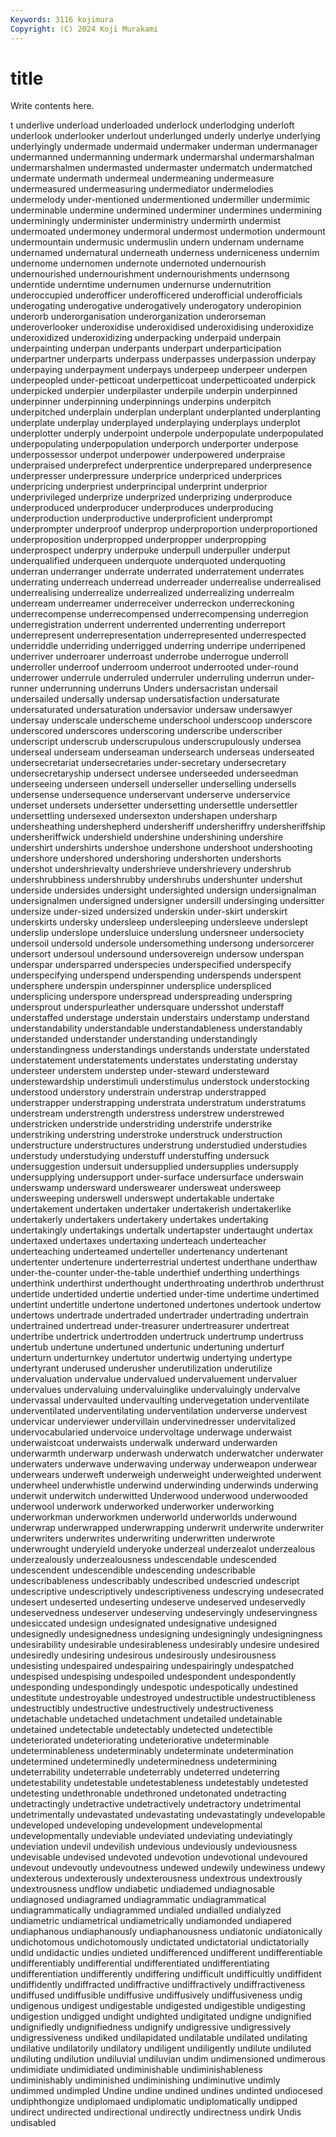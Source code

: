 ```yaml
---
Keywords: 3116 kojimura
Copyright: (C) 2024 Koji Murakami
---
```


# title

Write contents here.



t underlive underload underloaded underlock underlodging underloft
underlook underlooker underlout underlunged underly underlye underlying underlyingly undermade undermaid
undermaker underman undermanager undermanned undermanning undermark undermarshal undermarshalman undermarshalmen undermasted
undermaster undermatch undermatched undermate undermath undermeal undermeaning undermeasure undermeasured undermeasuring
undermediator undermelodies undermelody under-mentioned undermentioned undermiller undermimic underminable undermine undermined
underminer undermines undermining underminingly underminister underministry undermirth undermist undermoated undermoney
undermoral undermost undermotion undermount undermountain undermusic undermuslin undern undernam undername
undernamed undernatural underneath underness underniceness undernim undernome undernomen undernote undernoted
undernourish undernourished undernourishment undernourishments undernsong underntide underntime undernumen undernurse undernutrition
underoccupied underofficer underofficered underofficial underofficials underogating underogative underogatively underogatory underopinion
underorb underorganisation underorganization underorseman underoverlooker underoxidise underoxidised underoxidising underoxidize underoxidized
underoxidizing underpacking underpaid underpain underpainting underpan underpants underpart underparticipation underpartner
underparts underpass underpasses underpassion underpay underpaying underpayment underpays underpeep underpeer
underpen underpeopled under-petticoat underpetticoat underpetticoated underpick underpicked underpier underpilaster underpile
underpin underpinned underpinner underpinning underpinnings underpins underpitch underpitched underplain underplan
underplant underplanted underplanting underplate underplay underplayed underplaying underplays underplot underplotter
underply underpoint underpole underpopulate underpopulated underpopulating underpopulation underporch underporter underpose
underpossessor underpot underpower underpowered underpraise underpraised underprefect underprentice underprepared underpresence
underpresser underpressure underprice underpriced underprices underpricing underpriest underprincipal underprint underprior
underprivileged underprize underprized underprizing underproduce underproduced underproducer underproduces underproducing underproduction
underproductive underproficient underprompt underprompter underproof underprop underproportion underproportioned underproposition underpropped
underpropper underpropping underprospect underpry underpuke underpull underpuller underput underqualified underqueen
underquote underquoted underquoting underran underranger underrate underrated underratement underrates underrating
underreach underread underreader underrealise underrealised underrealising underrealize underrealized underrealizing underrealm
underream underreamer underreceiver underreckon underreckoning underrecompense underrecompensed underrecompensing underregion underregistration
underrent underrented underrenting underreport underrepresent underrepresentation underrepresented underrespected underriddle underriding
underrigged underring underripe underripened underriver underroarer underroast underrobe underrogue underroll
underroller underroof underroom underroot underrooted under-round underrower underrule underruled underruler
underruling underrun under-runner underrunning underruns Unders undersacristan undersail undersailed undersally
undersap undersatisfaction undersaturate undersaturated undersaturation undersavior undersaw undersawyer undersay underscale
underscheme underschool underscoop underscore underscored underscores underscoring underscribe underscriber underscript
underscrub underscrupulous underscrupulously undersea underseal underseam underseaman undersearch underseas underseated
undersecretariat undersecretaries under-secretary undersecretary undersecretaryship undersect undersee underseeded underseedman underseeing
underseen undersell underseller underselling undersells undersense undersequence underservant underserve underservice
underset undersets undersetter undersetting undersettle undersettler undersettling undersexed undersexton undershapen
undersharp undersheathing undershepherd undersheriff undersheriffry undersheriffship undersheriffwick undershield undershine undershining
undershire undershirt undershirts undershoe undershone undershoot undershooting undershore undershored undershoring
undershorten undershorts undershot undershrievalty undershrieve undershrievery undershrub undershrubbiness undershrubby undershrubs
undershunter undershut underside undersides undersight undersighted undersign undersignalman undersignalmen undersigned
undersigner undersill undersinging undersitter undersize under-sized undersized underskin under-skirt underskirt
underskirts undersky undersleep undersleeping undersleeve underslept underslip underslope undersluice underslung
undersneer undersociety undersoil undersold undersole undersomething undersong undersorcerer undersort undersoul
undersound undersovereign undersow underspan underspar undersparred underspecies underspecified underspecify underspecifying
underspend underspending underspends underspent undersphere underspin underspinner undersplice underspliced undersplicing
underspore underspread underspreading underspring undersprout underspurleather undersquare undersshot understaff understaffed
understage understain understairs understamp understand understandability understandable understandableness understandably understanded
understander understanding understandingly understandingness understandings understands understate understated understatement understatements
understates understating understay understeer understem understep under-steward understeward understewardship understimuli
understimulus understock understocking understood understory understrain understrap understrapped understrapper understrapping
understrata understratum understratums understream understrength understress understrew understrewed understricken understride
understriding understrife understrike understriking understring understroke understruck understruction understructure understructures
understrung understudied understudies understudy understudying understuff understuffing undersuck undersuggestion undersuit
undersupplied undersupplies undersupply undersupplying undersupport under-surface undersurface underswain underswamp undersward
underswearer undersweat undersweep undersweeping underswell underswept undertakable undertake undertakement undertaken
undertaker undertakerish undertakerlike undertakerly undertakers undertakery undertakes undertaking undertakingly undertakings
undertalk undertapster undertaught undertax undertaxed undertaxes undertaxing underteach underteacher underteaching
underteamed underteller undertenancy undertenant undertenter undertenure underterrestrial undertest underthane underthaw
under-the-counter under-the-table underthief underthing underthings underthink underthirst underthought underthroating underthrob
underthrust undertide undertided undertie undertied under-time undertime undertimed undertint undertitle
undertone undertoned undertones undertook undertow undertows undertrade undertraded undertrader undertrading
undertrain undertrained undertread under-treasurer undertreasurer undertreat undertribe undertrick undertrodden undertruck
undertrump undertruss undertub undertune undertuned undertunic undertuning underturf underturn underturnkey
undertutor undertwig undertying undertype undertyrant underused underusher underutilization underutilize undervaluation
undervalue undervalued undervaluement undervaluer undervalues undervaluing undervaluinglike undervaluingly undervalve undervassal
undervaulted undervaulting undervegetation underventilate underventilated underventilating underventilation underverse undervest undervicar
underviewer undervillain undervinedresser undervitalized undervocabularied undervoice undervoltage underwage underwaist underwaistcoat
underwaists underwalk underward underwarden underwarmth underwarp underwash underwatch underwatcher underwater
underwaters underwave underwaving underway underweapon underwear underwears underweft underweigh underweight
underweighted underwent underwheel underwhistle underwind underwinding underwinds underwing underwit underwitch
underwitted Underwood underwood underwooded underwool underwork underworked underworker underworking underworkman
underworkmen underworld underworlds underwound underwrap underwrapped underwrapping underwrit underwrite underwriter
underwriters underwrites underwriting underwritten underwrote underwrought underyield underyoke underzeal underzealot
underzealous underzealously underzealousness undescendable undescended undescendent undescendible undescending undescribable undescribableness
undescribably undescribed undescried undescript undescriptive undescriptively undescriptiveness undescrying undesecrated undesert
undeserted undeserting undeserve undeserved undeservedly undeservedness undeserver undeserving undeservingly undeservingness
undesiccated undesign undesignated undesignative undesigned undesignedly undesignedness undesigning undesigningly undesigningness
undesirability undesirable undesirableness undesirably undesire undesired undesiredly undesiring undesirous undesirously
undesirousness undesisting undespaired undespairing undespairingly undespatched undespised undespising undespoiled undespondent
undespondently undesponding undespondingly undespotic undespotically undestined undestitute undestroyable undestroyed undestructible
undestructibleness undestructibly undestructive undestructively undestructiveness undetachable undetached undetachment undetailed undetainable
undetained undetectable undetectably undetected undetectible undeteriorated undeteriorating undeteriorative undeterminable undeterminableness
undeterminably undeterminate undetermination undetermined undeterminedly undeterminedness undetermining undeterrability undeterrable undeterrably
undeterred undeterring undetestability undetestable undetestableness undetestably undetested undetesting undethronable undethroned
undetonated undetracting undetractingly undetractive undetractively undetractory undetrimental undetrimentally undevastated undevastating
undevastatingly undevelopable undeveloped undeveloping undevelopment undevelopmental undevelopmentally undeviable undeviated undeviating
undeviatingly undeviation undevil undevilish undevious undeviously undeviousness undevisable undevised undevoted
undevotion undevotional undevoured undevout undevoutly undevoutness undewed undewily undewiness undewy
undexterous undexterously undexterousness undextrous undextrously undextrousness undflow undiabetic undiademed undiagnosable
undiagnosed undiagramed undiagrammatic undiagrammatical undiagrammatically undiagrammed undialed undialled undialyzed undiametric
undiametrical undiametrically undiamonded undiapered undiaphanous undiaphanously undiaphanousness undiatonic undiatonically undichotomous
undichotomously undictated undictatorial undictatorially undid undidactic undies undieted undifferenced undifferent
undifferentiable undifferentiably undifferential undifferentiated undifferentiating undifferentiation undifferently undiffering undifficult undifficultly
undiffident undiffidently undiffracted undiffractive undiffractively undiffractiveness undiffused undiffusible undiffusive undiffusively
undiffusiveness undig undigenous undigest undigestable undigested undigestible undigesting undigestion undigged
undight undighted undigitated undigne undignified undignifiedly undignifiedness undignify undigressive undigressively
undigressiveness undiked undilapidated undilatable undilated undilating undilative undilatorily undilatory undiligent
undiligently undilute undiluted undiluting undilution undiluvial undiluvian undim undimensioned undimerous
undimidiate undimidiated undiminishable undiminishableness undiminishably undiminished undiminishing undiminutive undimly undimmed
undimpled Undine undine undined undines undinted undiocesed undiphthongize undiplomaed undiplomatic
undiplomatically undipped undirect undirected undirectional undirectly undirectness undirk Undis undisabled
